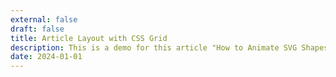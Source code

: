 ```yaml
---
external: false
draft: false
title: Article Layout with CSS Grid
description: This is a demo for this article "How to Animate SVG Shapes on Scroll" - Manoela Ilic 
date: 2024-01-01
---
```


